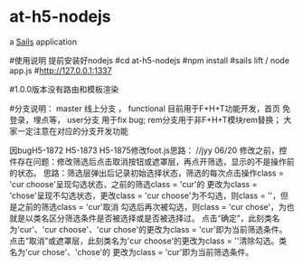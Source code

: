 # at-h5-nodejs

a [Sails](http://sailsjs.org) application


#使用说明 提前安装好nodejs
#cd at-h5-nodejs
#npm install
#sails lift / node app.js
#http://127.0.0.1:1337


#1.0.0版本没有路由和模板渲染


#分支说明：
master 线上分支 ，
functional 目前用于F+H+T功能开发，首页  免登录，埋点等，
user分支 用于fix bug;
rem分支用于非F+H+T模块rem替换；
大家一定注意在对应的分支开发功能

因bugH5-1872 H5-1873 H5-1875修改foot.js思路：     //jyy   06/20
修改之前，控件存在问题：修改筛选后点击取消按钮或遮罩层，再点开筛选，显示的不是操作前的状态。
思路：筛选层弹出后记录初始选择状态，筛选的每次点击操作class = 'cur choose'呈现勾选状态，之前的筛选class = 'cur'的
更改为class = 'chose'呈现不勾选状态，更改class = 'cur choose'为不勾选，则class = ''，但是之前的筛选class = 'cur'取消
勾选后再次被勾选，则class = 'cur chose'，为也就是以类名区分筛选条件是否被选择或是否被选择过。
点击“确定”，此刻类名为'cur'、'cur choose'、'cur chose'的更改为class = 'cur'即为当前筛选条件。
点击“取消”或遮罩层，此刻类名为'cur choose'的更改为class = ''清除勾选。类名为'cur chose'、'chose'的
更改为class = 'cur'即为当前筛选条件。
